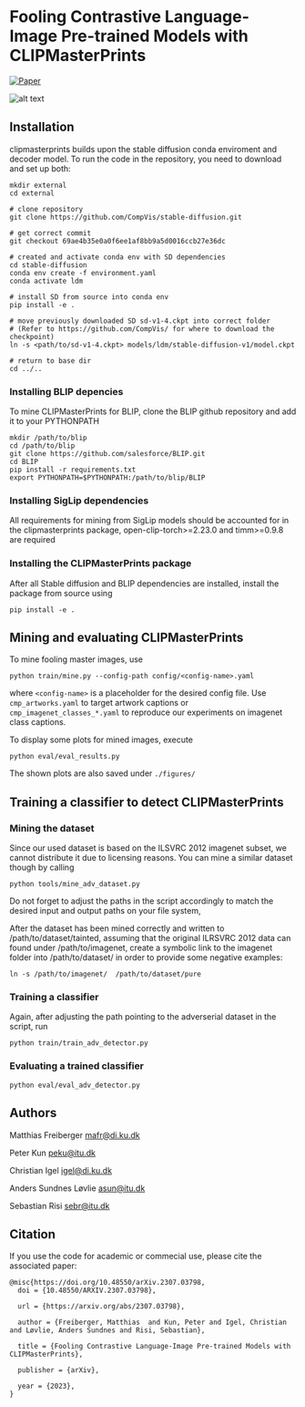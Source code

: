 # Fooling Contrastive Language-Image Pre-trained Models with CLIPMasterPrints

[![Paper](https://img.shields.io/badge/paper-arxiv.2307.03798-B31B1B.svg)](https://arxiv.org/abs/2307.03798) 

![alt text](static/demo.gif)

Installation
-------

clipmasterprints builds upon the stable diffusion conda enviroment and decoder model.
To run the code in the repository, you need to download and set up both:

```
mkdir external
cd external

# clone repository
git clone https://github.com/CompVis/stable-diffusion.git

# get correct commit
git checkout 69ae4b35e0a0f6ee1af8bb9a5d0016ccb27e36dc

# created and activate conda env with SD dependencies
cd stable-diffusion
conda env create -f environment.yaml
conda activate ldm

# install SD from source into conda env
pip install -e .

# move previously downloaded SD sd-v1-4.ckpt into correct folder
# (Refer to https://github.com/CompVis/ for where to download the checkpoint)
ln -s <path/to/sd-v1-4.ckpt> models/ldm/stable-diffusion-v1/model.ckpt 

# return to base dir
cd ../..

```



### Installing  BLIP depencies

To mine CLIPMasterPrints for BLIP, clone the BLIP github repository and add it to your PYTHONPATH

```
mkdir /path/to/blip
cd /path/to/blip
git clone https://github.com/salesforce/BLIP.git
cd BLIP
pip install -r requirements.txt
export PYTHONPATH=$PYTHONPATH:/path/to/blip/BLIP
```


### Installing SigLip dependencies

All requirements for mining from SigLip models should be accounted for in the clipmasterprints package, open-clip-torch>=2.23.0 and timm>=0.9.8 are required

### Installing the CLIPMasterPrints package

After all Stable diffusion and BLIP dependencies are installed, install the package from source using

```
pip install -e .
```

Mining and evaluating CLIPMasterPrints
-------

To mine fooling master images, use
```
python train/mine.py --config-path config/<config-name>.yaml
```
where ```<config-name>``` is a placeholder for the desired config file.
Use ```cmp_artworks.yaml``` to target artwork captions or ```cmp_imagenet_classes_*.yaml``` to reproduce our experiments on imagenet class captions.

To display some plots for mined images, execute
```
python eval/eval_results.py
```
The shown plots are also saved under ```./figures/```

Training a classifier to detect CLIPMasterPrints
-------

### Mining the dataset
Since our used dataset is based on the ILSVRC 2012 imagenet subset, we cannot distribute it due to licensing reasons. You can mine a similar dataset though by calling

```
python tools/mine_adv_dataset.py
```
Do not forget to adjust the paths in the script accordingly to match the desired input and output paths on your file system,

After the dataset has been mined correctly and written to /path/to/dataset/tainted, assuming that the original ILRSVRC 2012 data can found under /path/to/imagenet, create a symbolic link to the imagenet folder into  /path/to/dataset/ in order to provide some negative examples:

```
ln -s /path/to/imagenet/  /path/to/dataset/pure
```

### Training a classifier
Again, after adjusting the path pointing to the adverserial dataset in the script, run

```
python train/train_adv_detector.py
```

### Evaluating a trained classifier

```
python eval/eval_adv_detector.py
```


Authors
-------

Matthias Freiberger <mafr@di.ku.dk>

Peter Kun <peku@itu.dk>

Christian Igel <igel@di.ku.dk>

Anders Sundnes Løvlie <asun@itu.dk>
 
Sebastian Risi <sebr@itu.dk>

Citation
------
If you use the code for academic or commecial use, please cite the associated paper:
```
@misc{https://doi.org/10.48550/arXiv.2307.03798,
  doi = {10.48550/ARXIV.2307.03798},
  
  url = {https://arxiv.org/abs/2307.03798},
  
  author = {Freiberger, Matthias  and Kun, Peter and Igel, Christian and Løvlie, Anders Sundnes and Risi, Sebastian},
  
  title = {Fooling Contrastive Language-Image Pre-trained Models with CLIPMasterPrints},
  
  publisher = {arXiv},
  
  year = {2023},
}
